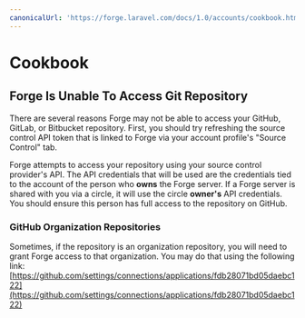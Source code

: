 ```yaml
---
canonicalUrl: 'https://forge.laravel.com/docs/1.0/accounts/cookbook.html'
---
```

# Cookbook

## Forge Is Unable To Access Git Repository

There are several reasons Forge may not be able to access your GitHub, GitLab, or Bitbucket repository. First, you should try refreshing the source control API token that is linked to Forge via your account profile's "Source Control" tab.

Forge attempts to access your repository using your source control provider's API. The API credentials that will be used are the credentials tied to the account of the person who **owns** the Forge server. If a Forge server is shared with you via a circle, it will use the circle **owner's** API credentials. You should ensure this person has full access to the repository on GitHub.

### GitHub Organization Repositories

Sometimes, if the repository is an organization repository, you will need to grant Forge access to that organization. You may do that using the following link: [https://github.com/settings/connections/applications/fdb28071bd05daebc122](https://github.com/settings/connections/applications/fdb28071bd05daebc122)
